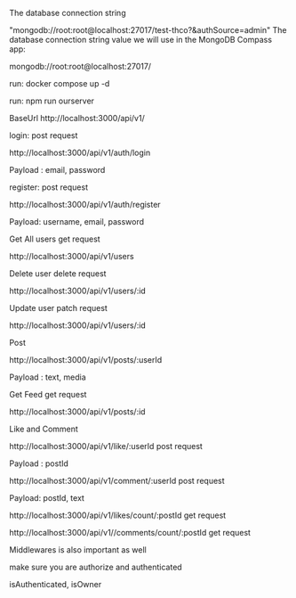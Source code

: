 The database connection string 

"mongodb://root:root@localhost:27017/test-thco?&authSource=admin"
The database connection string value we will use in the MongoDB Compass app:

mongodb://root:root@localhost:27017/

run:
docker compose up -d 

run:
npm run ourserver   


BaseUrl 
http://localhost:3000/api/v1/

login: post request

http://localhost:3000/api/v1/auth/login

Payload : email, password 

register: post request

http://localhost:3000/api/v1/auth/register

Payload: username, email, password

Get All users get request

http://localhost:3000/api/v1/users

Delete user delete request

http://localhost:3000/api/v1/users/:id

Update user patch request

http://localhost:3000/api/v1/users/:id

Post 

http://localhost:3000/api/v1/posts/:userId

Payload :  text, media

Get Feed get request

http://localhost:3000/api/v1/posts/:id


Like and Comment 

http://localhost:3000/api/v1/like/:userId   post request

Payload : postId

http://localhost:3000/api/v1/comment/:userId  post request

Payload: postId, text

http://localhost:3000/api/v1/likes/count/:postId get request

http://localhost:3000/api/v1//comments/count/:postId get request


Middlewares is also important as well

make sure you are authorize and authenticated

 isAuthenticated, isOwner














